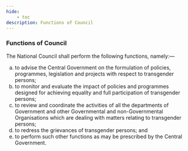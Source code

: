 ```yaml
---
hide:
    - toc
description: Functions of Council
---
```


<style>
    ol.outer-list {
        list-style-type: lower-alpha;
    }
    ol.outer-list ol.inner-list {
        list-style-type: lower-alpha;
    }
</style>

### Functions of Council

The National Council shall perform the following functions, namely:—
<ol class="outer-list">
    <li> to advise the Central Government on the formulation of policies, programmes, legislation and projects with respect to transgender persons;</li>
    <li> to monitor and evaluate the impact of policies and programmes designed for achieving equality and full participation of transgender persons;</li>
    <li> to review and coordinate the activities of all the departments of Government and other Governmental and non-Governmental Organisations which are dealing with matters relating to transgender persons;</li>
    <li> to redress the grievances of transgender persons; and</li>
    <li> to perform such other functions as may be prescribed by the Central Government.</li>
<ol>
